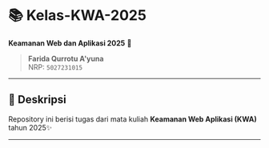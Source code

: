 # 📚 Kelas-KWA-2025

 **Keamanan Web dan Aplikasi 2025** 🚀  

>**Farida Qurrotu A'yuna**  
NRP: `5027231015`

---

## 📖 Deskripsi
Repository ini berisi tugas dari mata kuliah **Keamanan Web Aplikasi (KWA)** tahun 2025✨

---